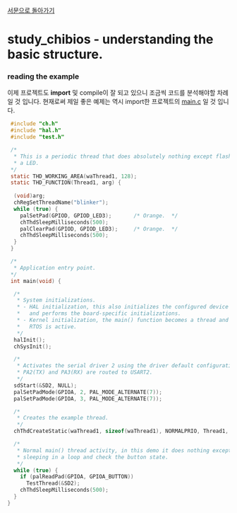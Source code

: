 [서문으로 돌아가기](README.md#howwhat---어떻게-무엇을-개발하고-공유할까)

# study_chibios - understanding the basic structure.

### reading the example

이제 프로젝트도 **import** 및 compile이 잘 되고 있으니 조금씩 코드를 분석해야할 차례일 것 입니다. 현재로써 제일 좋은 예제는 역시 import한 프로젝트의 [main.c](projects/RT-STM32F407-DISCOVERY-01/main.c) 일 것 입니다. 
 
```C 
 #include "ch.h"
 #include "hal.h"
 #include "test.h"

 /*
  * This is a periodic thread that does absolutely nothing except flashing
  * a LED.
 */
 static THD_WORKING_AREA(waThread1, 128);
 static THD_FUNCTION(Thread1, arg) {
 
  (void)arg;
  chRegSetThreadName("blinker");
  while (true) {
    palSetPad(GPIOD, GPIOD_LED3);       /* Orange.  */
    chThdSleepMilliseconds(500);
    palClearPad(GPIOD, GPIOD_LED3);     /* Orange.  */
    chThdSleepMilliseconds(500);
  }
 }

 /*
  * Application entry point.
 */
 int main(void) {

  /*
   * System initializations.
   * - HAL initialization, this also initializes the configured device drivers
   *   and performs the board-specific initializations.
   * - Kernel initialization, the main() function becomes a thread and the
   *   RTOS is active.
   */
  halInit();
  chSysInit();

  /*
   * Activates the serial driver 2 using the driver default configuration.
   * PA2(TX) and PA3(RX) are routed to USART2.
   */
  sdStart(&SD2, NULL);
  palSetPadMode(GPIOA, 2, PAL_MODE_ALTERNATE(7));
  palSetPadMode(GPIOA, 3, PAL_MODE_ALTERNATE(7));

  /*
   * Creates the example thread.
   */
  chThdCreateStatic(waThread1, sizeof(waThread1), NORMALPRIO, Thread1, NULL);

  /*
   * Normal main() thread activity, in this demo it does nothing except
   * sleeping in a loop and check the button state.
   */
  while (true) {
    if (palReadPad(GPIOA, GPIOA_BUTTON))
      TestThread(&SD2);
    chThdSleepMilliseconds(500);
  }
}
```
